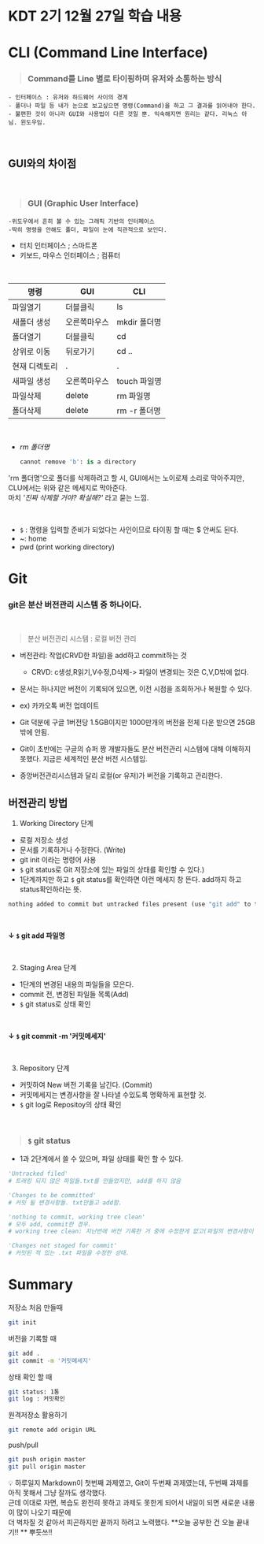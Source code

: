 # KDT 2기 12월 27일 학습 내용

# CLI (Command Line Interface)
> ### Command를 Line 별로 타이핑하며 유저와 소통하는 방식

    - 인터페이스 : 유저와 하드웨어 사이의 경계
    - 폴더나 파일 등 내가 눈으로 보고싶으면 명령(Command)을 하고 그 결과를 읽어내야 한다. 
    - 불편한 것이 아니라 GUI와 사용법이 다른 것일 뿐. 익숙해지면 원리는 같다. 리눅스 아님. 윈도우임.


<br>

## GUI와의 차이점
<br>

> ### GUI (Graphic User Interface)
    -위도우에서 흔히 볼 수 있는 그래픽 기반의 인터페이스
    -딱히 명령을 안해도 폴더, 파일이 눈에 직관적으로 보인다.

- 터치 인터페이스 ; 스마트폰
- 키보드, 마우스 인터페이스 ; 컴퓨터
> 

<br>

|명령    | GUI    | CLI |
| ------|---------|------|
|파일열기| 더블클릭| ls |  #ls: list(목록)
|새폴더 생성|오른쪽마우스|mkdir 폴더명| #디렉토리 생성(make directory)
|폴더열기| 더블클릭|cd|
|상위로 이동|뒤로가기|cd ..| #cd 치고 띄어쓰기 있다.
|현재 디렉토리|.|.|
|새파일 생성|오른쪽마우스| touch 파일명|
|파일삭제|delete| rm 파일명|
|폴더삭제|delete| rm -r 폴더명|

<br>

- *rm 폴더명*
   ```python
   cannot remove 'b': is a directory 
   ```

'rm 폴더명'으로 폴더를 삭제하려고 할 시, GUI에서는 노이로제 소리로 막아주지만, CLU에서는 위와 같은 메세지로 막아준다.<br> 마치 *'진짜 삭제할 거야? 확실해?'* 라고 묻는 느낌.

<br>

- `$` : 명령을 입력할 준비가 되었다는 사인이므로 타이핑 할 때는 $ 안써도 된다.
- ~: home
- pwd (print working directory)

# Git
### **git은 분산 버전관리 시스템 중 하나이다.**
<br>

> 분산 버전관리 시스템 : 로컬 버전 관리
- 버전관리: 작업(CRVD한 파일)을 add하고 commit하는 것
    - CRVD: c생성,R읽기,V수정,D삭제-> 파일이 변경되는 것은 C,V,D밖에 없다.

- 문서는 하나지만 버전이 기록되어 있으면, 이전 시점을 조회하거나 복원할 수 있다.
- ex) 카카오톡 버전 업데이트
- Git 덕분에 구글 1버전당 1.5GB이지만 1000만개의 버전을 전체 다운 받으면 25GB 밖에 안됨.
- Git이 초반에는 구글의 슈퍼 짱 개발자들도 분산 버전관리 시스템에 대해 이해하지 못했다. 지금은 세계적인 분산 버전 시스템임.
- 중앙버전관리시스템과 달리 로컬(or 유저)가 버전을 기록하고 관리한다.

## 버전관리 방법


 1. Working Directory 단계 

- 로컬 저장소 생성
- 문서를 기록하거나 수정한다. (Write)
- git init 이라는 명령어 사용
- `$` git status로 Git 저장소에 있는 파일의 상태를 확인할 수 있다.)
- 1단계까지만 하고 `$` git status를 확인하면 이런 메세지 창 뜬다. add까지 하고 status확인하라는 뜻.
```python
nothing added to commit but untracked files present (use "git add" to track)
```

<br>

**↓ `$` git add 파일명**

<br>
    
2. Staging Area 단계 
- 1단계의 변경된 내용의 파일들을 모은다.
- commit 전, 변경된 파일들 목록(Add)
- `$` git status로 상태 확인

<br>

**↓  `$` git commit -m '커밋메세지'**  

<br>

3. Repository 단계 
- 커밋하여 New 버전 기록을 남긴다. (Commit)
- 커밋메세지는 변경사항을 잘 나타낼 수있도록 명확하게 표현할 것.
- `$` git log로 Repositoy의 상태 확인

<br>

> ### `$` git status
- 1과 2단계에서 쓸 수 있으며, 파일 상태를 확인 할 수 있다.

```python
'Untracked filed'
# 트래킹 되지 않은 파일들.txt를 만들었지만, add를 하지 않음

'Changes to be committed'
# 커밋 될 변경사항들. txt만들고 add함.

'nothing to commit, working tree clean'
# 모두 add, commit한 경우. 
# working tree clean: 지난번에 버전 기록한 거 중에 수정한게 없고(파일의 변경사항이 없고), nothing to commit: add한 것도 없어.

'Changes not staged for commit'
# 커밋된 적 있는 .txt 파일을 수정한 상태.

```

# Summary

저장소 처음 만들때
```bash
git init
```

버전을 기록할 때
```bash
git add .
git commit -m '커밋메세지'
```

상태 확인 할 때
```bash
git status: 1통
git log : 커밋확인
```

원격저장소 활용하기
```bash
git remote add origin URL
```

push/pull
```bash
git push origin master
git pull origin master
```

💡 하루일지
Markdown이 첫번째 과제였고, Git이 두번째 과제였는데, 두번째 과제를 아직 못해서 그냥 잘까도 생각했다.  
근데 이대로 자면, 복습도 완전히 못하고 과제도 못한게 되어서 내일이 되면 새로운 내용이 많이 나오기 때문에  
더 벅차질 것 같아서 피곤하지만 끝까지 하려고 노력했다. **오늘 공부한 건 오늘 끝내기!! ** 뿌듯쓰!!